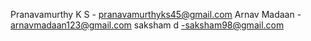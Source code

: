 Pranavamurthy K S - pranavamurthyks45@gmail.com
Arnav Madaan - arnavmadaan123@gmail.com
saksham d -saksham98@gmail.com
